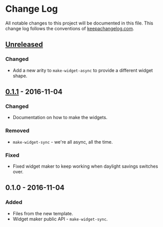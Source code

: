 # Change Log
All notable changes to this project will be documented in this file. This change log follows the conventions of [keepachangelog.com](http://keepachangelog.com/).

## [Unreleased]
### Changed
- Add a new arity to `make-widget-async` to provide a different widget shape.

## [0.1.1] - 2016-11-04
### Changed
- Documentation on how to make the widgets.

### Removed
- `make-widget-sync` - we're all async, all the time.

### Fixed
- Fixed widget maker to keep working when daylight savings switches over.

## 0.1.0 - 2016-11-04
### Added
- Files from the new template.
- Widget maker public API - `make-widget-sync`.

[Unreleased]: https://github.com/your-name/test-macros/compare/0.1.1...HEAD
[0.1.1]: https://github.com/your-name/test-macros/compare/0.1.0...0.1.1
